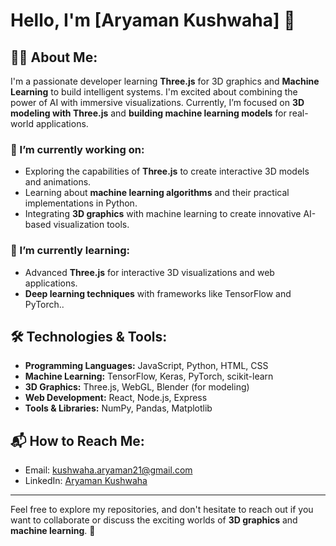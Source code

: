 # Hello, I'm [Aryaman Kushwaha] 👋

## 👨‍💻 About Me:
I'm a passionate developer learning **Three.js** for 3D graphics and **Machine Learning** to build intelligent systems. I'm excited about combining the power of AI with immersive visualizations. Currently, I’m focused on **3D modeling with Three.js** and **building machine learning models** for real-world applications.

### 🔭 I’m currently working on:
- Exploring the capabilities of **Three.js** to create interactive 3D models and animations.
- Learning about **machine learning algorithms** and their practical implementations in Python.
- Integrating **3D graphics** with machine learning to create innovative AI-based visualization tools.

### 🌱 I’m currently learning:
- Advanced **Three.js** for interactive 3D visualizations and web applications.
- **Deep learning techniques** with frameworks like TensorFlow and PyTorch..

## 🛠️ Technologies & Tools:
- **Programming Languages:** JavaScript, Python, HTML, CSS
- **Machine Learning:** TensorFlow, Keras, PyTorch, scikit-learn
- **3D Graphics:** Three.js, WebGL, Blender (for modeling)
- **Web Development:** React, Node.js, Express
- **Tools & Libraries:** NumPy, Pandas, Matplotlib


## 📬 How to Reach Me:
- Email: [kushwaha.aryaman21@gmail.com](mailto:kushwaha.aryaman21@gmail.com)
- LinkedIn: [Aryaman Kushwaha](https://www.linkedin.com/in/aryaman-kushwaha-b60b2028a/)
  
---

Feel free to explore my repositories, and don't hesitate to reach out if you want to collaborate or discuss the exciting worlds of **3D graphics** and **machine learning**. 🚀
